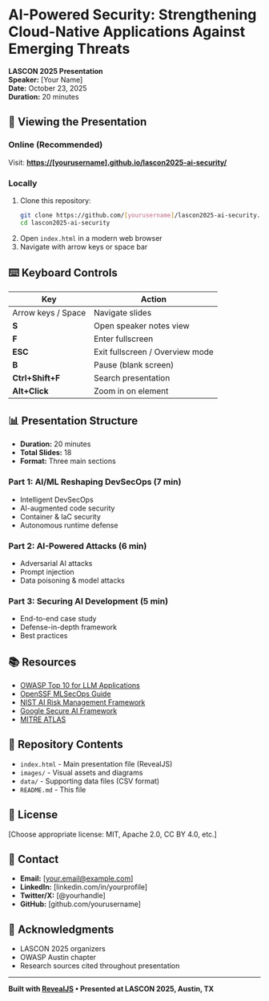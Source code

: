 # AI-Powered Security: Strengthening Cloud-Native Applications Against Emerging Threats

**LASCON 2025 Presentation**  
**Speaker:** [Your Name]  
**Date:** October 23, 2025  
**Duration:** 20 minutes

## 🎯 Viewing the Presentation

### Online (Recommended)
Visit: **[https://[yourusername].github.io/lascon2025-ai-security/](https://[yourusername].github.io/lascon2025-ai-security/)**

### Locally
1. Clone this repository:
   ```bash
   git clone https://github.com/[yourusername]/lascon2025-ai-security.git
   cd lascon2025-ai-security
   ```
2. Open `index.html` in a modern web browser
3. Navigate with arrow keys or space bar

## ⌨️ Keyboard Controls

| Key | Action |
|-----|--------|
| Arrow keys / Space | Navigate slides |
| **S** | Open speaker notes view |
| **F** | Enter fullscreen |
| **ESC** | Exit fullscreen / Overview mode |
| **B** | Pause (blank screen) |
| **Ctrl+Shift+F** | Search presentation |
| **Alt+Click** | Zoom in on element |

## 📊 Presentation Structure

- **Duration:** 20 minutes
- **Total Slides:** 18
- **Format:** Three main sections

### Part 1: AI/ML Reshaping DevSecOps (7 min)
- Intelligent DevSecOps
- AI-augmented code security
- Container & IaC security
- Autonomous runtime defense

### Part 2: AI-Powered Attacks (6 min)
- Adversarial AI attacks
- Prompt injection
- Data poisoning & model attacks

### Part 3: Securing AI Development (5 min)
- End-to-end case study
- Defense-in-depth framework
- Best practices

## 📚 Resources

- [OWASP Top 10 for LLM Applications](https://owasp.org/llm-top-10)
- [OpenSSF MLSecOps Guide](https://openssf.org)
- [NIST AI Risk Management Framework](https://www.nist.gov/ai)
- [Google Secure AI Framework](https://cloud.google.com/security/ai)
- [MITRE ATLAS](https://atlas.mitre.org)

## 📁 Repository Contents

- `index.html` - Main presentation file (RevealJS)
- `images/` - Visual assets and diagrams
- `data/` - Supporting data files (CSV format)
- `README.md` - This file

## 📄 License

[Choose appropriate license: MIT, Apache 2.0, CC BY 4.0, etc.]

## 📧 Contact

- **Email:** [your.email@example.com]
- **LinkedIn:** [linkedin.com/in/yourprofile]
- **Twitter/X:** [@yourhandle]
- **GitHub:** [github.com/yourusername]

## 🙏 Acknowledgments

- LASCON 2025 organizers
- OWASP Austin chapter
- Research sources cited throughout presentation

---

**Built with [RevealJS](https://revealjs.com) • Presented at LASCON 2025, Austin, TX**
